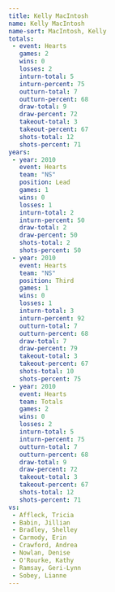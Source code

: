 ```yaml
---
title: Kelly MacIntosh
name: Kelly MacIntosh
name-sort: MacIntosh, Kelly
totals:
 - event: Hearts
   games: 2
   wins: 0
   losses: 2
   inturn-total: 5
   inturn-percent: 75
   outturn-total: 7
   outturn-percent: 68
   draw-total: 9
   draw-percent: 72
   takeout-total: 3
   takeout-percent: 67
   shots-total: 12
   shots-percent: 71
years:
 - year: 2010
   event: Hearts
   team: "NS"
   position: Lead
   games: 1
   wins: 0
   losses: 1
   inturn-total: 2
   inturn-percent: 50
   draw-total: 2
   draw-percent: 50
   shots-total: 2
   shots-percent: 50
 - year: 2010
   event: Hearts
   team: "NS"
   position: Third
   games: 1
   wins: 0
   losses: 1
   inturn-total: 3
   inturn-percent: 92
   outturn-total: 7
   outturn-percent: 68
   draw-total: 7
   draw-percent: 79
   takeout-total: 3
   takeout-percent: 67
   shots-total: 10
   shots-percent: 75
 - year: 2010
   event: Hearts
   team: Totals
   games: 2
   wins: 0
   losses: 2
   inturn-total: 5
   inturn-percent: 75
   outturn-total: 7
   outturn-percent: 68
   draw-total: 9
   draw-percent: 72
   takeout-total: 3
   takeout-percent: 67
   shots-total: 12
   shots-percent: 71
vs:
 - Affleck, Tricia
 - Babin, Jillian
 - Bradley, Shelley
 - Carmody, Erin
 - Crawford, Andrea
 - Nowlan, Denise
 - O'Rourke, Kathy
 - Ramsay, Geri-Lynn
 - Sobey, Lianne
---
```

